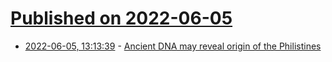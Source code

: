 # [Published on 2022-06-05](index.md)

* [2022-06-05, 13:13:39](https://news.ycombinator.com/item?id=31630676) - [Ancient DNA may reveal origin of the Philistines](https://www.nationalgeographic.com/culture/article/ancient-dna-reveal-philistine-origins)
